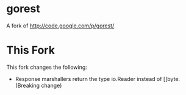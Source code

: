 gorest
======

A fork of http://code.google.com/p/gorest/

This Fork
=========

This fork changes the following:

- Response marshallers return the type io.Reader instead of []byte. (Breaking change)



